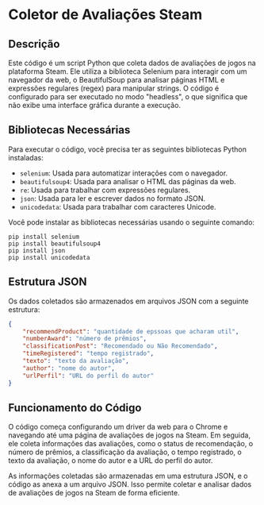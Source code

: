# Coletor de Avaliações Steam

## Descrição

Este código é um script Python que coleta dados de avaliações de jogos na plataforma Steam. Ele utiliza a biblioteca Selenium para interagir com um navegador da web, o BeautifulSoup para analisar páginas HTML e expressões regulares (regex) para manipular strings. O código é configurado para ser executado no modo "headless", o que significa que não exibe uma interface gráfica durante a execução.

## Bibliotecas Necessárias

Para executar o código, você precisa ter as seguintes bibliotecas Python instaladas:

- `selenium`: Usada para automatizar interações com o navegador.
- `beautifulsoup4`: Usada para analisar o HTML das páginas da web.
- `re`: Usada para trabalhar com expressões regulares.
- `json`: Usada para ler e escrever dados no formato JSON.
- `unicodedata`: Usada para trabalhar com caracteres Unicode.
  
Você pode instalar as bibliotecas necessárias usando o seguinte comando:

```
pip install selenium
pip install beautifulsoup4
pip install json
pip install unicodedata
```
## Estrutura JSON

Os dados coletados são armazenados em arquivos JSON com a seguinte estrutura:

```json
{
    "recommendProduct": "quantidade de epssoas que acharam util",
    "numberAward": "número de prêmios",
    "classificationPost": "Recomendado ou Não Recomendado",
    "timeRegistered": "tempo registrado",
    "texto": "texto da avaliação",
    "author": "nome do autor",
    "urlPerfil": "URL do perfil do autor"
}

```

## Funcionamento do Código

O código começa configurando um driver da web para o Chrome e navegando até uma página de avaliações de jogos na Steam. Em seguida, ele coleta informações das avaliações, como o status de recomendação, o número de prêmios, a classificação da avaliação, o tempo registrado, o texto da avaliação, o nome do autor e a URL do perfil do autor.

As informações coletadas são armazenadas em uma estrutura JSON, e o código as anexa a um arquivo JSON. Isso permite coletar e analisar dados de avaliações de jogos na Steam de forma eficiente.
